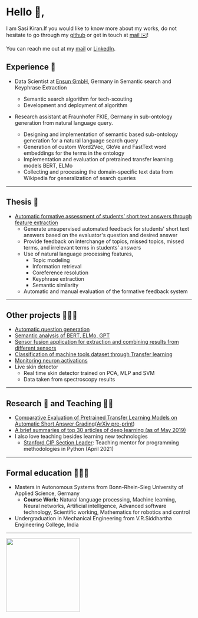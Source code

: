  # Hello 👋,

   I am Sasi Kiran.If you would like to know more about my works, do not hesitate to go through
   my [github](https://github.com/gsasikiran) or get in touch at [mail ✉️](mailto:sasi-kiran.gaddipati@smail.inf.h-brs.de)!
   
   You can reach me out at my [mail](mailto:gsasikiran000@gmail.com) or [LinkedIn](https://www.linkedin.com/in/gsasikiran/).
   
   ## Experience 💼 
   - Data Scientist at [Ensun GmbH](https://www.ensun.de/), Germany in Semantic search and Keyphrase Extraction
     - Semantic search algorithm for tech-scouting
     - Development and deployment of algorithm
   
   - Research assistant at Fraunhofer FKIE, Germany in sub-ontology generation from natural language query.
      - Designing and implementation of semantic based sub-ontology generation for a natural language search query
      - Generation of custom Word2Vec, GloVe and FastText word embeddings for the terms in the ontology
      - Implementation and evaluation of pretrained transfer learning models BERT, ELMo
      - Collecting and processing the domain-specific text data from Wikipedia for generalization of search queries      
   
  ---------------------------------------------------------------------------------------------------------------------------------------------------------------------
  
  ## Thesis 📘 
  - [Automatic formative assessment of students’ short text  answers through feature extraction](https://github.com/gsasikiran/Automatic-Formative-Assessment)
      - Generate unsupervised automated feedback for students' short text answers based on the evaluator's question and desired answer
      - Provide feedback on interchange of topics, missed topics, missed terms, and irrelevant terms in students' answers
      - Use of natural language processing features,
          - Topic modeling
          - Information retrieval
          - Coreference resolution
          - Keyphrase extraction
          - Semantic similarity
      - Automatic and manual evaluation of the formative feedback system
  
  ---------------------------------------------------------------------------------------------------------------------------------------------------------------------

 ## Other projects 👨🏻‍💻 
 
 * [Automatic question generation](https://github.com/gsasikiran/automatic-question-generation) 
 * [Semantic analysis of BERT, ELMo, GPT](https://github.com/gsasikiran/Semantic-analysis-of-transfer-learning-models)
 * [Sensor fusion application for extraction and combining results from different sensors](https://github.com/gsasikiran/HBRS-AST-Project-WS18)
 * [Classification of machine tools dataset through Transfer learning](https://github.com/gsasikiran/asus_combined)
 * [Monitoring neuron activations](https://github.com/gsasikiran/Monitoring-Neuron-Activations)
 * Live skin detector
    - Real time skin detector trained on PCA, MLP and SVM
    - Data taken from spectroscopy results
 
 ---------------------------------------------------------------------------------------------------------------------------------------------------------------------
 
 ## Research 🔬 and Teaching 👨‍🏫
 
 * [Comparative Evaluation of Pretrained Transfer Learning Models on Automatic Short Answer Grading](https://github.com/gsasikiran/Comparative-Evaluation-of-Pretrained-Transfer-Learning-Models-on-ASAG)([ArXiv pre-print](https://arxiv.org/pdf/2009.01303.pdf))
 * [A brief summaries of top 30 articles of deep learning (as of May 2019)](https://github.com/gsasikiran/Top-30-articles-summary-deep-learning-and-robot-learning-)
 * I also love teaching besides learning new technologies
    - [Stanford CIP Section Leader](https://codeinplace.stanford.edu/): Teaching mentor for programming methodologies in Python (April 2021)

 ---------------------------------------------------------------------------------------------------------------------------------------------------------------------
 
 ## Formal education 👨🏻‍🎓
 
 * Masters in Autonomous Systems from Bonn-Rhein-Sieg University of Applied Science, Germany
    - **Course Work:** Natural language processing, Machine learning, Neural networks, Artificial intelligence, Advanced software technology, 
    Scientific working, Mathematics for robotics and control
 * Undergraduation in Mechanical Engineering from V.R.Siddhartha Engineering College, India

---------------------------------------------------------------------------------------------------------------------------------------------------------------------

<a href="https://github.com/gsasikiran">
  <img align="center" height="200" src="https://github-readme-stats-git-master.plavit.vercel.app/api?username=gsasikiran&count_private=true&show_icons=true&include_all_commits=true&cache_seconds=7200" />
</a>

<!--
Unused original GitHub Readme stats:
<a href="https://github.com/gsasikiran">
  <img align="center" height="200" src="https://github-readme-stats.vercel.app/api?username=gsasikiran&count_private=true&show_icons=false&include_all_commits=true&cache_seconds=7200" />
-->



<!--
GitHub Readme stats from: https://github.com/gsasikiran/github-readme-stats
-->

<!---
gsasikiran/gsasikiran is a ✨ special ✨ repository because its `README.md` (this file) appears on your GitHub profile.
You can click the Preview link to take a look at your changes.
--->
